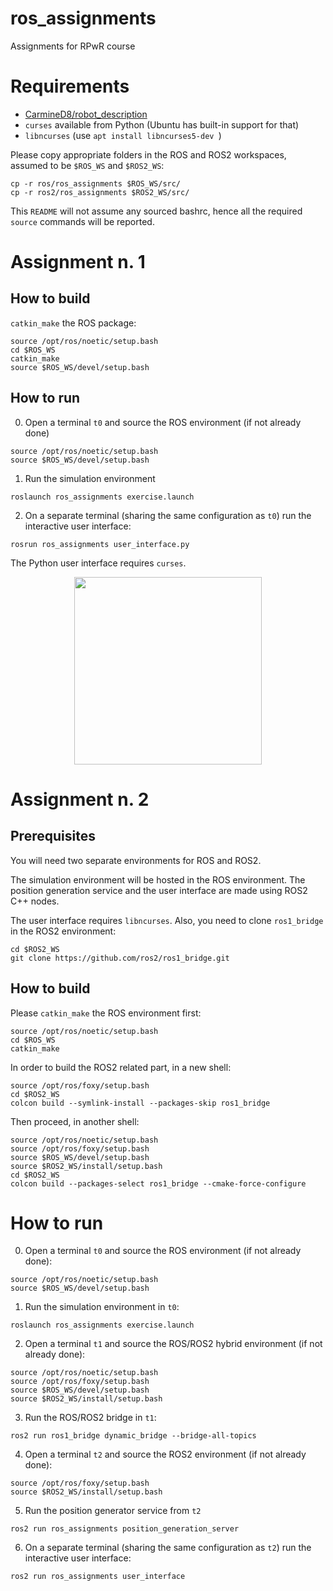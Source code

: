 # ros_assignments
Assignments for RPwR course

# Requirements

- [CarmineD8/robot_description](https://github.com/CarmineD8/robot_description)
- `curses` available from Python (Ubuntu has built-in support for that)
- `libncurses` (use `apt install libncurses5-dev `)

Please copy appropriate folders in the ROS and ROS2 workspaces, assumed to be `$ROS_WS` and `$ROS2_WS`:
```
cp -r ros/ros_assignments $ROS_WS/src/
cp -r ros2/ros_assignments $ROS2_WS/src/
```

This `README` will not assume any sourced bashrc, hence all the required `source` commands will be reported.

# Assignment n. 1

## How to build

`catkin_make` the ROS package:
```
source /opt/ros/noetic/setup.bash
cd $ROS_WS
catkin_make
source $ROS_WS/devel/setup.bash
```

## How to run

0. Open a terminal `t0` and source the ROS environment (if not already done)
```
source /opt/ros/noetic/setup.bash
source $ROS_WS/devel/setup.bash
```

1. Run the simulation environment
```
roslaunch ros_assignments exercise.launch
```

2. On a separate terminal (sharing the same configuration as `t0`) run the interactive user interface:
```
rosrun ros_assignments user_interface.py
```
The Python user interface requires `curses`.

<p align="center"><img src="https://github.com/xEnVrE/ros_assignments/blob/master/assets/ui.jpg" alt="" height=300px/></p>


# Assignment n. 2

## Prerequisites

You will need two separate environments for ROS and ROS2.

The simulation environment will be hosted in the ROS environment. The position generation service and the user interface are made using ROS2 C++ nodes.

The user interface requires `libncurses`. Also, you need to clone `ros1_bridge` in the ROS2 environment:

```
cd $ROS2_WS
git clone https://github.com/ros2/ros1_bridge.git
```

## How to build

Please `catkin_make` the ROS environment first:
```
source /opt/ros/noetic/setup.bash
cd $ROS_WS
catkin_make
```

In order to build the ROS2 related part, in a new shell:
```
source /opt/ros/foxy/setup.bash
cd $ROS2_WS
colcon build --symlink-install --packages-skip ros1_bridge
```

Then proceed, in another shell:
```
source /opt/ros/noetic/setup.bash
source /opt/ros/foxy/setup.bash 
source $ROS_WS/devel/setup.bash
source $ROS2_WS/install/setup.bash
cd $ROS2_WS
colcon build --packages-select ros1_bridge --cmake-force-configure
```

# How to run

0. Open a terminal `t0` and source the ROS environment (if not already done):
```
source /opt/ros/noetic/setup.bash
source $ROS_WS/devel/setup.bash
```

1. Run the simulation environment in `t0`:
```
roslaunch ros_assignments exercise.launch
```

2. Open a terminal `t1` and source the ROS/ROS2 hybrid environment (if not already done):
```
source /opt/ros/noetic/setup.bash
source /opt/ros/foxy/setup.bash 
source $ROS_WS/devel/setup.bash
source $ROS2_WS/install/setup.bash
```

3. Run the ROS/ROS2 bridge in `t1`:
```
ros2 run ros1_bridge dynamic_bridge --bridge-all-topics
```

4. Open a terminal `t2` and source the ROS2 environment (if not already done):
```
source /opt/ros/foxy/setup.bash 
source $ROS2_WS/install/setup.bash
```

5. Run the position generator service from `t2`
```
ros2 run ros_assignments position_generation_server
```

6. On a separate terminal (sharing the same configuration as `t2`) run the interactive user interface:
```
ros2 run ros_assignments user_interface
```

